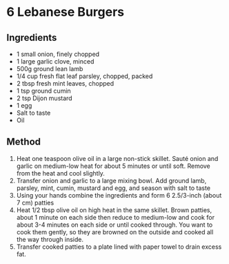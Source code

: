 # 6 Lebanese Burgers
## Ingredients 
* 1 small onion, finely chopped
* 1 large garlic clove, minced
* 500g ground lean lamb
* 1/4 cup fresh flat leaf parsley, chopped, packed
* 2 tbsp fresh mint leaves, chopped
* 1 tsp ground cumin
* 2 tsp Dijon mustard
* 1 egg
* Salt to taste
* Oil

## Method
1. Heat one teaspoon olive oil in a large non-stick skillet. Sauté onion and garlic on medium-low heat for about 5 minutes or until soft. Remove from the heat and cool slightly.
2. Transfer onion and garlic to a large mixing bowl. Add ground lamb, parsley, mint, cumin, mustard and egg, and season with salt to taste
3. Using your hands combine the ingredients and form 6 2.5/3-inch (about 7 cm) patties
4. Heat 1/2 tbsp olive oil on high heat in the same skillet. Brown patties, about 1 minute on each side then reduce to medium-low and cook for about 3-4 minutes on each side or until cooked through. You want to cook them gently, so they are browned on the outside and cooked all the way through inside. 
5. Transfer cooked patties to a plate lined with paper towel to drain excess fat.
